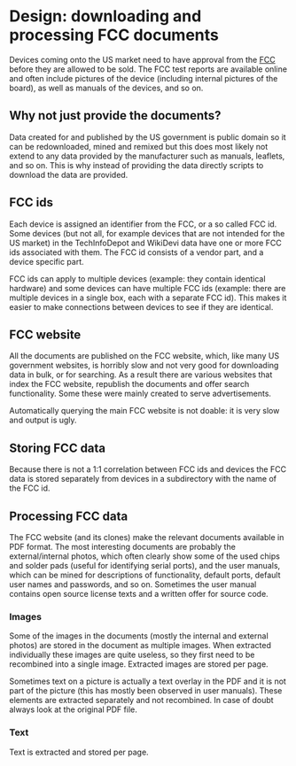 # Design: downloading and processing FCC documents

Devices coming onto the US market need to have approval from the [FCC][fcc]
before they are allowed to be sold. The FCC test reports are available online
and often include pictures of the device (including internal pictures of the
board), as well as manuals of the devices, and so on.

## Why not just provide the documents?

Data created for and published by the US government is public domain so it
can be redownloaded, mined and remixed but this does most likely not extend
to any data provided by the manufacturer such as manuals, leaflets, and so
on. This is why instead of providing the data directly scripts to download the
data are provided.

## FCC ids

Each device is assigned an identifier from the FCC, or a so called FCC id. Some
devices (but not all, for example devices that are not intended for the US
market) in the TechInfoDepot and WikiDevi data have one or more FCC ids
associated with them. The FCC id consists of a vendor part, and a device
specific part.

FCC ids can apply to multiple devices (example: they contain identical
hardware) and some devices can have multiple FCC ids (example: there are
multiple devices in a single box, each with a separate FCC id). This makes
it easier to make connections between devices to see if they are identical.

## FCC website

All the documents are published on the FCC website, which, like many US
government websites, is horribly slow and not very good for downloading data
in bulk, or for searching. As a result there are various websites that index
the FCC website, republish the documents and offer search functionality.
Some these were mainly created to serve advertisements.

Automatically querying the main FCC website is not doable: it is very slow
and output is ugly.

## Storing FCC data

Because there is not a 1:1 correlation between FCC ids and devices the FCC
data is stored separately from devices in a subdirectory with the name of
the FCC id.

## Processing FCC data

The FCC website (and its clones) make the relevant documents available in
PDF format. The most interesting documents are probably the external/internal
photos, which often clearly show some of the used chips and solder pads (useful
for identifying serial ports), and the user manuals, which can be mined for
descriptions of functionality, default ports, default user names and passwords,
and so on. Sometimes the user manual contains open source license texts and a
written offer for source code.

### Images

Some of the images in the documents (mostly the internal and external photos)
are stored in the document as multiple images. When extracted individually
these images are quite useless, so they first need to be recombined into a
single image. Extracted images are stored per page.

Sometimes text on a picture is actually a text overlay in the PDF and it is not
part of the picture (this has mostly been observed in user manuals). These
elements are extracted separately and not recombined. In case of doubt always
look at the original PDF file.

### Text

Text is extracted and stored per page.

[fcc]:https://en.wikipedia.org/wiki/Federal_Communications_Commission
